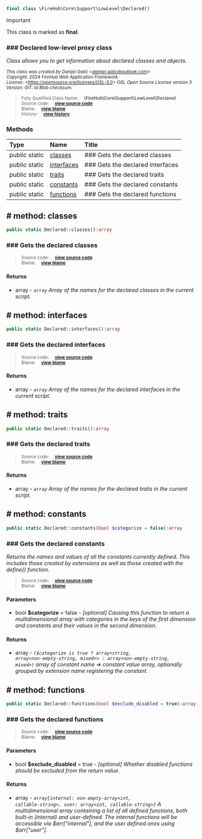 ```php
final class \FireHub\Core\Support\LowLevel\Declared()
```





> [!IMPORTANT]
This class is marked as **final**.





### ### Declared low-level proxy class

_Class allows you to get information about declared classes and objects._

<sub>_This class was created by Danijel Galić &lt;danijel.galic@outlook.com&gt;_</sub><br/><sub>_Copyright: 2024 FireHub Web Application Framework_</sub><br/><sub>_License: &lt;https://opensource.org/licenses/OSL-3.0&gt; OSL Open Source License version 3_</sub><br/><sub>_Version: GIT: $Id$ Blob checksum._</sub>

><sub>Fully Qualified Class Name:  **\FireHub\Core\Support\LowLevel\Declared**</sub><br/>
    <sub>Source code:  **[view source code](https://github.com/The-FireHub-Project/Core/blob/develop-pre-alpha-m1/src/support/lowlevel/firehub.Declared.php#L31)**</sub><br/>
        <sub>Blame:  **[view blame](https://github.com/The-FireHub-Project/Core/blame/develop-pre-alpha-m1/src/support/lowlevel/firehub.Declared.php)**</sub><br/>
        <sub>History:  **[view history](https://github.com/The-FireHub-Project/Core/commits/develop-pre-alpha-m1/src/support/lowlevel/firehub.Declared.php)**</sub>


### Methods
| Type | Name | Title |
|:-----|:-----|:------|
|public static |<a href="#classes()">classes</a>|### Gets the declared classes|
|public static |<a href="#interfaces()">interfaces</a>|### Gets the declared interfaces|
|public static |<a href="#traits()">traits</a>|### Gets the declared traits|
|public static |<a href="#constants()">constants</a>|### Gets the declared constants|
|public static |<a href="#functions()">functions</a>|### Gets the declared functions|

<h2><a name="classes()"># method: classes</a></h2>

```php
public static Declared::classes():array
```











### ### Gets the declared classes



><sub>Source code:  **[view source code](https://github.com/The-FireHub-Project/Core/blob/develop-pre-alpha-m1/src/support/lowlevel/firehub.Declared.php#L44)**</sub><br/>
        <sub>Blame:  **[view blame](https://github.com/The-FireHub-Project/Core/blame/develop-pre-alpha-m1/src/support/lowlevel/firehub.Declared.php#L44)**</sub>
#### Returns

* array - _<code>array<class-string></code> Array of the names for the declared classes in
the current script._
<h2><a name="interfaces()"># method: interfaces</a></h2>

```php
public static Declared::interfaces():array
```











### ### Gets the declared interfaces



><sub>Source code:  **[view source code](https://github.com/The-FireHub-Project/Core/blob/develop-pre-alpha-m1/src/support/lowlevel/firehub.Declared.php#L58)**</sub><br/>
        <sub>Blame:  **[view blame](https://github.com/The-FireHub-Project/Core/blame/develop-pre-alpha-m1/src/support/lowlevel/firehub.Declared.php#L58)**</sub>
#### Returns

* array - _<code>array<class-string></code> Array of the names for the declared interfaces in
the current script._
<h2><a name="traits()"># method: traits</a></h2>

```php
public static Declared::traits():array
```











### ### Gets the declared traits



><sub>Source code:  **[view source code](https://github.com/The-FireHub-Project/Core/blob/develop-pre-alpha-m1/src/support/lowlevel/firehub.Declared.php#L72)**</sub><br/>
        <sub>Blame:  **[view blame](https://github.com/The-FireHub-Project/Core/blame/develop-pre-alpha-m1/src/support/lowlevel/firehub.Declared.php#L72)**</sub>
#### Returns

* array - _<code>array<class-string></code> Array of the names for the declared traits in
the current script._
<h2><a name="constants()"># method: constants</a></h2>

```php
public static Declared::constants(bool $categorize = false):array
```











### ### Gets the declared constants

_Returns the names and values of all the constants currently defined. This includes those created by extensions
as well as those created with the define() function._

><sub>Source code:  **[view source code](https://github.com/The-FireHub-Project/Core/blob/develop-pre-alpha-m1/src/support/lowlevel/firehub.Declared.php#L94)**</sub><br/>
        <sub>Blame:  **[view blame](https://github.com/The-FireHub-Project/Core/blame/develop-pre-alpha-m1/src/support/lowlevel/firehub.Declared.php#L94)**</sub>
#### Parameters

* bool **$categorize** = false - _[optional] 
Causing this function to return a multidimensional array with categories in the keys of the first dimension
and constants and their values in the second dimension._
#### Returns

* array - _<code>($categorize is true ? array<string, array<non-empty-string, mixed>> : array<non-empty-string, mixed>)</code>
array of constant name => constant value array, optionally grouped by extension name registering the constant._
<h2><a name="functions()"># method: functions</a></h2>

```php
public static Declared::functions(bool $exclude_disabled = true):array
```











### ### Gets the declared functions



><sub>Source code:  **[view source code](https://github.com/The-FireHub-Project/Core/blob/develop-pre-alpha-m1/src/support/lowlevel/firehub.Declared.php#L113)**</sub><br/>
        <sub>Blame:  **[view blame](https://github.com/The-FireHub-Project/Core/blame/develop-pre-alpha-m1/src/support/lowlevel/firehub.Declared.php#L113)**</sub>
#### Parameters

* bool **$exclude_disabled** = true - _[optional] 
Whether disabled functions should be excluded from the return value._
#### Returns

* array - _<code>array{internal: non-empty-array<int, callable-string>, user: array<int, callable-string>}</code>
A multidimensional array containing a list of all defined functions, both built-in (internal) and user-defined.
The internal functions will be accessible via $arr["internal"], and the user defined ones using $arr["user"]._